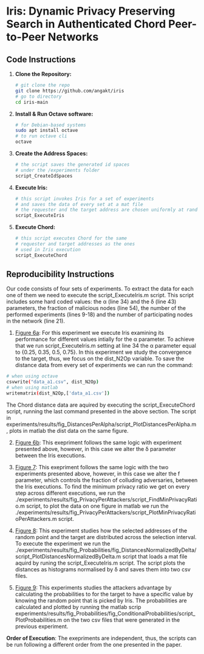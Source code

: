 # Iris: Dynamic Privacy Preserving Search in Authenticated Chord Peer-to-Peer Networks

## Code Instructions

1. **Clone the Repository:**
   ```bash
   # git clone the repo
   git clone https://github.com/angakt/iris
   # go to directory
   cd iris-main
   ```
2. **Install & Run Octave software:** 
    ```bash
    # for Debian-based systems
    sudo apt install octave
    # to run octave cli
    octave
    ```
3. **Create the Address Spaces:**
    ```bash
    # the script saves the generated id spaces
    # under the /experiments folder
    script_CreateIdSpaces
    ```   
4. **Execute Iris:**
   ```bash
   # this script invokes Iris for a set of experiments
   # and saves the data of every set at a mat file
   # the requester and the target address are chosen uniformly at random
   script_ExecuteIris
   ```
5. **Execute Chord:**
   ```bash
   # this script executes Chord for the same
   # requester and target addresses as the ones 
   # used in Iris execution
   script_ExecuteChord
   ```

## Reproducibility Instructions

Our code consists of four sets of experiments. To extract the data for each one of them
we need to execute the script_ExecuteIris.m script. This script includes some hard coded values:
the α (line 34) and the δ (line 43) parameters, the fraction of malicious nodes (line 54),
the number of the performed experiments (lines 9-18) and the number of participating nodes in the network (line 21).

 1. [Figure 6a](experiments/results/fig_DistancesPerAlpha/data/distances_per_alpha.pdf): For this experiment we execute Iris examining its performance for different values intially for the α parameter. To achieve that we run
 script_ExecuteIris.m setting at line 34 the α parameter equal to {0.25, 0.35, 0.5, 0.75}. In this experiment we study the convergence
 to the target, thus, we focus on the dist_N2Op variable. To save the distance data from every set of experiments we can run the command:
 
   ```bash
   # when using octave
   csvwrite("data_a1.csv", dist_N2Op)
   # when using matlab
   writematrix(dist_N2Op,['data_a1.csv'])
   ```

   The Chord distance data are aquired by executing the script_ExecuteChord script, running the last command presented in the above section.
   The script in experiments/results/fig_DistancesPerAlpha/script_PlotDistancesPerAlpha.m, plots in matlab the dist data on the same figure.

2. [Figure 6b](experiments/results/fig_DistancesPerDelta/data/distances_per_delta.pdf): This exepriment follows the same logic with experiment presented above, 
however, in this case we alter the δ parameter between the Iris executions.

3. [Figure 7](experiments/results/fig_PrivacyPerAttackers/data/PrivacyPerAttackers.pdf): This exepriment follows the same logic with the two experiments presented above, 
however, in this case we alter the f parameter, which controls the fraction of colluding adversaries, between the Iris executions.
To find the minimum privacy ratio we get on every step across different executions,
we run the ./experiments/results/fig_PrivacyPerAttackers/script_FindMinPrivacyRatio.m script, to plot the data on one figure in matlab
we run the ./experiments/results/fig_PrivacyPerAttackers/script_PlotMinPrivacyRatioPerAttackers.m script.

4. [Figure 8](experiments/results/fig_Probabilities/fig_DistancesNormalizedByDelta/data/histogram_or.pdf): This experiment studies how the selected addresses of the
random point and the target are distributed across the selection interval. To execute the experiment we run the ./experiments/results/fig_Probabilities/fig_DistancesNormalizedByDelta/script_PlotDistancesNormalizedByDelta.m
script that loads a mat file aquird by runing the script_ExecuteIris.m script. The script plots the distances as histograms normalised by δ and saves them into two csv files.

5. [Figure 9](experiments/results/fig_Probabilities/fig_ConditionalProbabilities/data/P(O=35|R=x).pdf): This experiments studies the attackers advantage by calculating
the probabilities to for the target to have a specific value by knowing the random point that is picked by Iris. The probabilities are calculated and plotted
by running the matlab scrip experiments/results/fig_Probabilities/fig_ConditionalProbabilities/script_PlotProbabilities.m on the two csv files that were
generated in the previous experiment.

**Order of Execution**: The exepriments are independent, thus, the scripts can be run following a different order from the
one presented in the paper.
